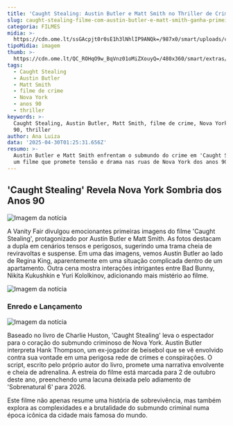 ```yaml
---
title: 'Caught Stealing: Austin Butler e Matt Smith no Thriller de Crime em Nova York'
slug: caught-stealing-filme-com-austin-butler-e-matt-smith-ganha-primeiras-imagens
categoria: FILMES
midia: >-
  https://cdn.ome.lt/ssGAcpjt0r0sE1h3lNhlIP9ANQk=/987x0/smart/uploads/conteudo/fotos/Design_sem_nome_-_2025-04-29T201024.506.png
tipoMidia: imagem
thumb: >-
  https://cdn.ome.lt/QC_ROHqO9w_BqVnz01oMiZXouyQ=/480x360/smart/extras/conteudos/Design_sem_nome_-_2025-04-29T201024.506.png
tags:
  - Caught Stealing
  - Austin Butler
  - Matt Smith
  - filme de crime
  - Nova York
  - anos 90
  - thriller
keywords: >-
  Caught Stealing, Austin Butler, Matt Smith, filme de crime, Nova York, anos
  90, thriller
author: Ana Luiza
data: '2025-04-30T01:25:31.656Z'
resumo: >-
  Austin Butler e Matt Smith enfrentam o submundo do crime em 'Caught Stealing',
  um filme que promete tensão e drama nas ruas de Nova York dos anos 90.
---
```


## 'Caught Stealing' Revela Nova York Sombria dos Anos 90

![Imagem da notícia](https://cdn.ome.lt/6nRLxMZd09pJRtA_5rtBQGrKYL4=/fit-in/837x500/smart/uploads/conteudo/fotos/DF-03034_r.png)

A Vanity Fair divulgou emocionantes primeiras imagens do filme 'Caught Stealing', protagonizado por Austin Butler e Matt Smith. As fotos destacam a dupla em cenários tensos e perigosos, sugerindo uma trama cheia de reviravoltas e suspense. Em uma das imagens, vemos Austin Butler ao lado de Regina King, aparentemente em uma situação complicada dentro de um apartamento. Outra cena mostra interações intrigantes entre Bad Bunny, Nikita Kukushkin e Yuri Kololkinov, adicionando mais mistério ao filme.

![Imagem da notícia](https://cdn.ome.lt/b_U6QNol2CgBVdB_iZf-BebpsUY=/fit-in/837x500/smart/uploads/conteudo/fotos/DF-07657_r.png)

### Enredo e Lançamento

![Imagem da notícia](https://cdn.ome.lt/8D5e8vrc-vrKEuvIZIQXO76xZrw=/fit-in/837x500/smart/uploads/conteudo/fotos/DF-13347_r.png)

Baseado no livro de Charlie Huston, 'Caught Stealing' leva o espectador para o coração do submundo criminoso de Nova York. Austin Butler interpreta Hank Thompson, um ex-jogador de beisebol que se vê envolvido contra sua vontade em uma perigosa rede de crimes e conspirações. O script, escrito pelo próprio autor do livro, promete uma narrativa envolvente e cheia de adrenalina. A estreia do filme está marcada para 2 de outubro deste ano, preenchendo uma lacuna deixada pelo adiamento de 'Sobrenatural 6' para 2026.

Este filme não apenas resume uma história de sobrevivência, mas também explora as complexidades e a brutalidade do submundo criminal numa época icônica da cidade mais famosa do mundo.
